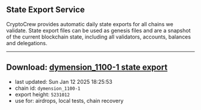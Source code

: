 ## State Export Service
CryptoCrew provides automatic daily state exports for all chains we validate. State export files can be used as genesis files and are a snapshot of the current blockchain state, including all validators, accounts, balances and delegations.

---
**Download: [dymension_1100-1 state export](https://dl-eu2.ccvalidators.com/SERVICE/dymension/dymension_1100-1_export_5231012.json)**
---

- last updated: Sun Jan 12 2025 18:25:53
- chain id: `dymension_1100-1`
- export height: `5231012`
- use for: airdrops, local tests, chain recovery
